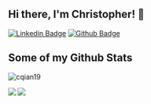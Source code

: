 ## Hi there, I'm Christopher! 👋
[![Linkedin Badge](https://img.shields.io/badge/-christopherqian-0072b1?style=flat&logo=Linkedin&logoColor=white&link=https://www.linkedin.com/in/christopher-qian/)](https://www.linkedin.com/in/christopher-qian/) [![Github Badge](https://img.shields.io/badge/-cqian19-grey?style=flat&logo=github&logoColor=white&link=https://github.com/cqian19/)](https://www.github.com/cqian19/) 
## Some of my Github Stats
<p align=left> <img src=https://komarev.com/ghpvc/?username=cqian19 alt=cqian19 /> </p>

<img align="left" src="https://github-readme-stats.vercel.app/api?username=cqian19&show_icons=true&include_all_commits=True&hide=issues,contribs&line_height=40&count_private=true&hide_rank=true&theme=vue">
<img align="center" src="https://github-readme-stats.vercel.app/api/top-langs/?username=cqian19&&langs_count=3&theme=vue">
